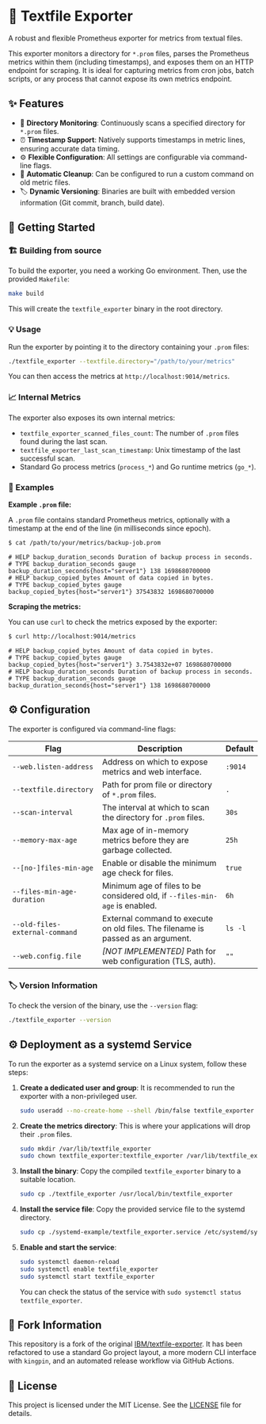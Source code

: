 # 🚀 Textfile Exporter

A robust and flexible Prometheus exporter for metrics from textual files.

This exporter monitors a directory for `*.prom` files, parses the Prometheus metrics within them (including timestamps), and exposes them on an HTTP endpoint for scraping. It is ideal for capturing metrics from cron jobs, batch scripts, or any process that cannot expose its own metrics endpoint.

## ✨ Features

- 📁 **Directory Monitoring**: Continuously scans a specified directory for `*.prom` files.
- ⏰ **Timestamp Support**: Natively supports timestamps in metric lines, ensuring accurate data timing.
- ⚙️ **Flexible Configuration**: All settings are configurable via command-line flags.
- 🧹 **Automatic Cleanup**: Can be configured to run a custom command on old metric files.
- 🏷️ **Dynamic Versioning**: Binaries are built with embedded version information (Git commit, branch, build date).

## 🚀 Getting Started

### 🏗️ Building from source

To build the exporter, you need a working Go environment. Then, use the provided `Makefile`:

```bash
make build
```

This will create the `textfile_exporter` binary in the root directory.

### 💡 Usage

Run the exporter by pointing it to the directory containing your `.prom` files:

```bash
./textfile_exporter --textfile.directory="/path/to/your/metrics"
```

You can then access the metrics at `http://localhost:9014/metrics`.

### 📈 Internal Metrics

The exporter also exposes its own internal metrics:

- `textfile_exporter_scanned_files_count`: The number of `.prom` files found during the last scan.
- `textfile_exporter_last_scan_timestamp`: Unix timestamp of the last successful scan.
- Standard Go process metrics (`process_*`) and Go runtime metrics (`go_*`).

### 📝 Examples

**Example `.prom` file:**

A `.prom` file contains standard Prometheus metrics, optionally with a timestamp at the end of the line (in milliseconds since epoch).

```bash
$ cat /path/to/your/metrics/backup-job.prom
```
```
# HELP backup_duration_seconds Duration of backup process in seconds.
# TYPE backup_duration_seconds gauge
backup_duration_seconds{host="server1"} 138 1698680700000
# HELP backup_copied_bytes Amount of data copied in bytes.
# TYPE backup_copied_bytes gauge
backup_copied_bytes{host="server1"} 37543832 1698680700000
```

**Scraping the metrics:**

You can use `curl` to check the metrics exposed by the exporter:

```bash
$ curl http://localhost:9014/metrics
```
```
# HELP backup_copied_bytes Amount of data copied in bytes.
# TYPE backup_copied_bytes gauge
backup_copied_bytes{host="server1"} 3.7543832e+07 1698680700000
# HELP backup_duration_seconds Duration of backup process in seconds.
# TYPE backup_duration_seconds gauge
backup_duration_seconds{host="server1"} 138 1698680700000
```

## ⚙️ Configuration

The exporter is configured via command-line flags:

| Flag                             | Description                                                                    | Default     |
| -------------------------------- | ------------------------------------------------------------------------------ | ----------- |
| `--web.listen-address`           | Address on which to expose metrics and web interface.                          | `:9014`     |
| `--textfile.directory`           | Path for prom file or directory of `*.prom` files.                             | `.`         |
| `--scan-interval`                | The interval at which to scan the directory for `.prom` files.                 | `30s`       |
| `--memory-max-age`               | Max age of in-memory metrics before they are garbage collected.                | `25h`       |
| `--[no-]files-min-age`         | Enable or disable the minimum age check for files.                             | `true`      |
| `--files-min-age-duration`     | Minimum age of files to be considered old, if `--files-min-age` is enabled.  | `6h`        |
| `--old-files-external-command`   | External command to execute on old files. The filename is passed as an argument. | `ls -l`     |
| `--web.config.file`              | *[NOT IMPLEMENTED]* Path for web configuration (TLS, auth).                    | `""`        |

### 🏷️ Version Information

To check the version of the binary, use the `--version` flag:

```bash
./textfile_exporter --version
```

## ⚙️ Deployment as a systemd Service

To run the exporter as a systemd service on a Linux system, follow these steps:

1.  **Create a dedicated user and group**: It is recommended to run the exporter with a non-privileged user.

    ```bash
    sudo useradd --no-create-home --shell /bin/false textfile_exporter
    ```

2.  **Create the metrics directory**: This is where your applications will drop their `.prom` files.

    ```bash
    sudo mkdir /var/lib/textfile_exporter
    sudo chown textfile_exporter:textfile_exporter /var/lib/textfile_exporter
    ```

3.  **Install the binary**: Copy the compiled `textfile_exporter` binary to a suitable location.

    ```bash
    sudo cp ./textfile_exporter /usr/local/bin/textfile_exporter
    ```

4.  **Install the service file**: Copy the provided service file to the systemd directory.

    ```bash
    sudo cp ./systemd-example/textfile_exporter.service /etc/systemd/system/textfile_exporter.service
    ```

5.  **Enable and start the service**:

    ```bash
    sudo systemctl daemon-reload
    sudo systemctl enable textfile_exporter
    sudo systemctl start textfile_exporter
    ```

    You can check the status of the service with `sudo systemctl status textfile_exporter`.

## 🔗 Fork Information

This repository is a fork of the original [IBM/textfile-exporter](https://github.com/IBM/textfile-exporter). It has been refactored to use a standard Go project layout, a more modern CLI interface with `kingpin`, and an automated release workflow via GitHub Actions.

## 📄 License

This project is licensed under the MIT License. See the [LICENSE](LICENSE) file for details.
